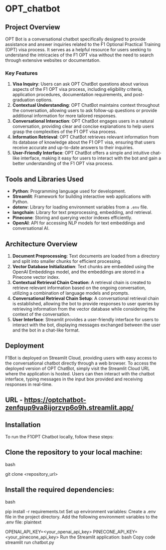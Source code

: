 # OPT_chatbot

## Project Overview

OPT Bot is a conversational chatbot specifically designed to provide assistance and answer inquiries related to the F1 Optional Practical Training (OPT) visa process. It serves as a helpful resource for users seeking to understand the intricacies of the F1 OPT visa without the need to search through extensive websites or documentation.

### Key Features
1. **Visa Inquiry**: Users can ask OPT ChatBot questions about various aspects of the F1 OPT visa process, including eligibility criteria, application procedures, documentation requirements, and post-graduation options.
2. **Contextual Understanding**: OPT ChatBot maintains context throughout the conversation, allowing users to ask follow-up questions or provide additional information for more tailored responses.
3. **Conversational Interaction**: OPT ChatBot engages users in a natural conversation, providing clear and concise explanations to help users grasp the complexities of the F1 OPT visa process.
4. **Information Retrieval**: OPT ChatBot retrieves relevant information from its database of knowledge about the F1 OPT visa, ensuring that users receive accurate and up-to-date answers to their inquiries.
5. **User-Friendly Interface**: OPT ChatBot offers a simple and intuitive chat-like interface, making it easy for users to interact with the bot and gain a better understanding of the F1 OPT visa process.



## Tools and Libraries Used

- **Python**: Programming language used for development.
- **Streamlit**: Framework for building interactive web applications with Python.
- **dotenv**: Library for loading environment variables from a `.env` file.
- **langchain**: Library for text preprocessing, embedding, and retrieval.
- **Pinecone**: Storing and querying vector indexes efficiently.
- **OpenAI**: API for accessing NLP models for text embeddings and conversational AI.


## Architecture Overview

1. **Document Preprocessing**: Text documents are loaded from a directory and split into smaller chunks for efficient processing.
2. **Vector Database Initialization**: Text chunks are embedded using the OpenAI Embeddings model, and the embeddings are stored in a Pinecone vector index.
3. **Contextual Retrieval Chain Creation**: A retrieval chain is created to retrieve relevant information based on the ongoing conversation, utilizing a combination of language models and prompts.
4. **Conversational Retrieval Chain Setup**: A conversational retrieval chain is established, allowing the bot to provide responses to user queries by retrieving information from the vector database while considering the context of the conversation.
5. **User Interface**: Streamlit provides a user-friendly interface for users to interact with the bot, displaying messages exchanged between the user and the bot in a chat-like format.

## Deployment

F1Bot is deployed on Streamlit Cloud, providing users with easy access to the conversational chatbot directly through a web browser. To access the deployed version of OPT ChatBot, simply visit the Streamlit Cloud URL where the application is hosted. Users can then interact with the chatbot interface, typing messages in the input box provided and receiving responses in real-time.

URL - https://optchatbot-zenfqup9va8ijorzvp6o9h.streamlit.app/
---

## Installation
To run the F1OPT Chatbot locally, follow these steps:

## Clone the repository to your local machine:
bash

git clone <repository_url>
## Install the required dependencies:
bash

pip install -r requirements.txt
Set up environment variables:
Create a .env file in the project directory.
Add the following environment variables to the .env file:
plaintext

OPENAI_API_KEY=<your_openai_api_key>
PINECONE_API_KEY=<your_pinecone_api_key>
Run the Streamlit application:
bash
Copy code
streamlit run chatbot.py


